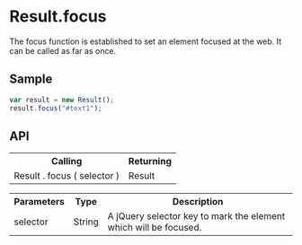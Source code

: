 <H1>Result.focus</H1>

The focus function is established to set an element focused at the web.
It can be called as far as once.

<h2>Sample</h2>

```javascript
var result = new Result();
result.focus("#text1");
```

<h2>API</h2>

<table>
<tr><th>Calling</th><th>Returning</th></tr>
<tr><td>Result . focus ( selector )</td><td>Result</td></tr>
</table>

<table>
<tr><th>Parameters</th><th>Type</th><th>Description</th></tr>
<tr><td>selector</td><td>String</td><td>A jQuery selector key to mark the element which will be focused.</td></tr>
</table>

